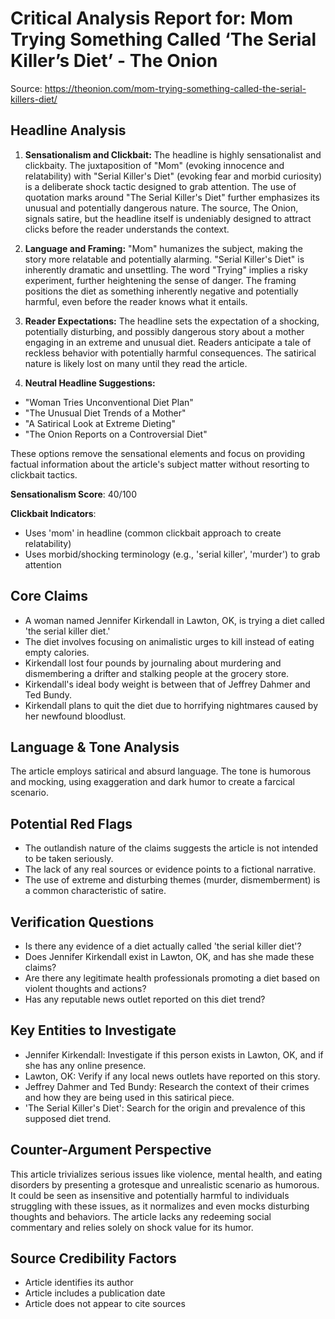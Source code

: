 # Critical Analysis Report for: Mom Trying Something Called ‘The Serial Killer’s Diet’ - The Onion

Source: https://theonion.com/mom-trying-something-called-the-serial-killers-diet/

## Headline Analysis
1. **Sensationalism and Clickbait:** The headline is highly sensationalist and clickbaity.  The juxtaposition of "Mom" (evoking innocence and relatability) with "Serial Killer's Diet" (evoking fear and morbid curiosity) is a deliberate shock tactic designed to grab attention.  The use of quotation marks around "The Serial Killer's Diet" further emphasizes its unusual and potentially dangerous nature.  The source, The Onion, signals satire, but the headline itself is undeniably designed to attract clicks before the reader understands the context.

2. **Language and Framing:**  "Mom" humanizes the subject, making the story more relatable and potentially alarming.  "Serial Killer's Diet" is inherently dramatic and unsettling. The word "Trying" implies a risky experiment, further heightening the sense of danger.  The framing positions the diet as something inherently negative and potentially harmful, even before the reader knows what it entails.

3. **Reader Expectations:** The headline sets the expectation of a shocking, potentially disturbing, and possibly dangerous story about a mother engaging in an extreme and unusual diet. Readers anticipate a tale of reckless behavior with potentially harmful consequences.  The satirical nature is likely lost on many until they read the article.

4. **Neutral Headline Suggestions:**

* "Woman Tries Unconventional Diet Plan"
* "The Unusual Diet Trends of a Mother"
* "A Satirical Look at Extreme Dieting"
* "The Onion Reports on a Controversial Diet"


These options remove the sensational elements and focus on providing factual information about the article's subject matter without resorting to clickbait tactics.

**Sensationalism Score**: 40/100

**Clickbait Indicators**:
* Uses 'mom' in headline (common clickbait approach to create relatability)
* Uses morbid/shocking terminology (e.g., 'serial killer', 'murder') to grab attention

## Core Claims
- A woman named Jennifer Kirkendall in Lawton, OK, is trying a diet called 'the serial killer diet.'
- The diet involves focusing on animalistic urges to kill instead of eating empty calories.
- Kirkendall lost four pounds by journaling about murdering and dismembering a drifter and stalking people at the grocery store.
- Kirkendall's ideal body weight is between that of Jeffrey Dahmer and Ted Bundy.
- Kirkendall plans to quit the diet due to horrifying nightmares caused by her newfound bloodlust.
## Language & Tone Analysis
The article employs satirical and absurd language. The tone is humorous and mocking, using exaggeration and dark humor to create a farcical scenario.

## Potential Red Flags
- The outlandish nature of the claims suggests the article is not intended to be taken seriously.
- The lack of any real sources or evidence points to a fictional narrative.
- The use of extreme and disturbing themes (murder, dismemberment) is a common characteristic of satire.
## Verification Questions
- Is there any evidence of a diet actually called 'the serial killer diet'?
- Does Jennifer Kirkendall exist in Lawton, OK, and has she made these claims?
- Are there any legitimate health professionals promoting a diet based on violent thoughts and actions?
- Has any reputable news outlet reported on this diet trend?
## Key Entities to Investigate
- Jennifer Kirkendall: Investigate if this person exists in Lawton, OK, and if she has any online presence.
- Lawton, OK: Verify if any local news outlets have reported on this story.
- Jeffrey Dahmer and Ted Bundy: Research the context of their crimes and how they are being used in this satirical piece.
- 'The Serial Killer's Diet': Search for the origin and prevalence of this supposed diet trend.
## Counter-Argument Perspective
This article trivializes serious issues like violence, mental health, and eating disorders by presenting a grotesque and unrealistic scenario as humorous. It could be seen as insensitive and potentially harmful to individuals struggling with these issues, as it normalizes and even mocks disturbing thoughts and behaviors. The article lacks any redeeming social commentary and relies solely on shock value for its humor.
## Source Credibility Factors
* Article identifies its author
* Article includes a publication date
* Article does not appear to cite sources

